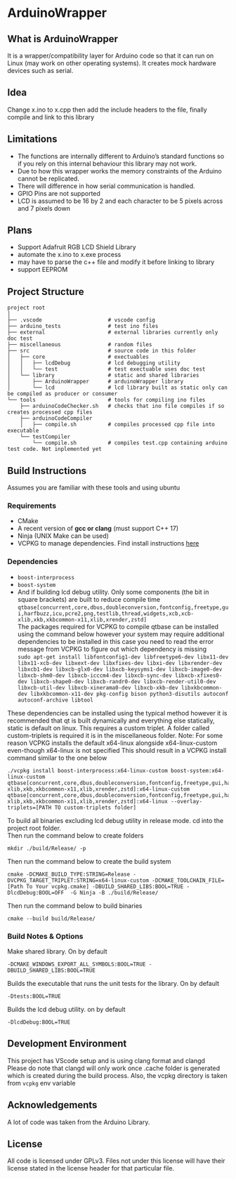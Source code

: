 # ArduinoWrapper

## What is ArduinoWrapper

It is a wrapper/compatibility layer for Arduino code so that it can run on Linux (may work on other operating systems). 
It creates mock hardware devices such as serial.

## Idea
Change x.ino to x.cpp then add the include headers to the file, finally compile and link to this library

## Limitations
- The functions are internally different to Arduino’s standard functions so if you rely on this internal behaviour this library may not work.
- Due to how this wrapper works the memory constraints of the Arduino cannot be replicated.  
- There will difference in how serial communication is handled.
- GPIO Pins are not supported
- LCD is assumed to be 16 by 2 and each character to be 5 pixels across and 7 pixels down

## Plans
- Support Adafruit RGB LCD Shield Library
- automate the x.ino to x.exe process
- may have to parse the c++ file and modify it before linking to library
- support EEPROM

## Project Structure
```
project root
│
├── .vscode                     # vscode config
├── arduino_tests               # test ino files
├── external                    # external libraries currently only doc test
├── miscellaneous               # random files
├── src                         # source code in this folder
│   ├── core                    # exectuables
│   │   ├── lcdDebug            # lcd debugging utility
│   │   └── test                # test exectuable uses doc test
│   └── library                 # static and shared libraries
│       ├── ArduinoWrapper      # arduinoWrapper library
│       └── lcd                 # lcd library built as static only can be compiled as producer or consumer
└── tools                       # tools for compiling ino files
    ├── arduinoCodeChecker.sh   # checks that ino file compiles if so creates processed cpp files
    ├── arduinoCodeCompiler     
    │   ├── compile.sh          # compiles processed cpp file into executable
    └── testCompiler
        └── compile.sh          # compiles test.cpp containing arduino test code. Not inplemented yet
```


## Build Instructions
Assumes you are familiar with these tools and using ubuntu
### Requirements
- CMake
- A recent version of **gcc or clang** (must support C++ 17)
- Ninja (UNIX Make can be used)
- VCPKG to manage dependencies. Find install instructions [here](https://github.com/microsoft/vcpkg)

###  Dependencies
 - `boost-interprocess`
 - `boost-system`  
 - And if building lcd debug utility. Only some components (the bit in square brackets) are built to reduce compile time
  `qtbase[concurrent,core,dbus,doubleconversion,fontconfig,freetype,gui,harfbuzz,icu,pcre2,png,testlib,thread,widgets,xcb,xcb-xlib,xkb,xkbcommon-x11,xlib,xrender,zstd]`   
  The packages required for VCPKG to compile qtbase can be installed using the command below however your system may require 
  additional dependencies to be installed in this case you need to read the error message from VCPKG to figure out which dependency is missing  
 `sudo apt-get install libfontconfig1-dev libfreetype6-dev libx11-dev libx11-xcb-dev libxext-dev libxfixes-dev libxi-dev libxrender-dev libxcb1-dev libxcb-glx0-dev libxcb-keysyms1-dev libxcb-image0-dev libxcb-shm0-dev libxcb-icccm4-dev libxcb-sync-dev libxcb-xfixes0-dev libxcb-shape0-dev libxcb-randr0-dev libxcb-render-util0-dev libxcb-util-dev libxcb-xinerama0-dev libxcb-xkb-dev libxkbcommon-dev libxkbcommon-x11-dev pkg-config bison python3-disutils autoconf autoconf-archive libtool `

These dependencies can be installed using the typical method however it is recommended that qt is built dynamically and everything else statically, static is default on linux. 
This requires a custom triplet. A folder called custom-triplets is required it is in the miscellaneous folder. 
Note: For some reason VCPKG installs the default x64-linux alongside x64-linux-custom even-though x64-linux is not specified
This should result in a VCPKG install command similar to the one below

```
./vcpkg install boost-interprocess:x64-linux-custom boost-system:x64-linux-custom qtbase[concurrent,core,dbus,doubleconversion,fontconfig,freetype,gui,harfbuzz,icu,pcre2,png,testlib,thread,widgets,xcb,xcb-xlib,xkb,xkbcommon-x11,xlib,xrender,zstd]:x64-linux-custom qtbase[concurrent,core,dbus,doubleconversion,fontconfig,freetype,gui,harfbuzz,icu,pcre2,png,testlib,thread,widgets,xcb,xcb-xlib,xkb,xkbcommon-x11,xlib,xrender,zstd]:x64-linux --overlay-triplets=[PATH TO custom-triplets folder]
```

To build all binaries excluding lcd debug utility in release mode. cd into the project root folder.  
Then run the command below  to create folders
```
mkdir ./build/Release/ -p
```
Then run the command below to create the build system
```
cmake -DCMAKE_BUILD_TYPE:STRING=Release -DVCPKG_TARGET_TRIPLET:STRING=x64-linux-custom -DCMAKE_TOOLCHAIN_FILE=[Path To Your vcpkg.cmake] -DBUILD_SHARED_LIBS:BOOL=TRUE -DlcdDebug:BOOL=OFF  -G Ninja -B ./build/Release/
```  
Then run the command below to build binaries
```
cmake --build build/Release/
```

### Build Notes & Options
Make shared library. On by default
```
-DCMAKE_WINDOWS_EXPORT_ALL_SYMBOLS:BOOL=TRUE -DBUILD_SHARED_LIBS:BOOL=TRUE
```
Builds the executable that runs the unit tests for the library. On by default
```
-Dtests:BOOL=TRUE
```
Builds the lcd debug utility. on by default
```
-DlcdDebug:BOOL=TRUE
```

## Development Environment
This project has VScode setup and is using clang format and clangd  
Please do note that clangd will only work once .cache folder is generated which is created during the build process. Also, the vcpkg directory is taken from ```vcpkg``` env variable

## Acknowledgements
A lot of code was taken from the Arduino Library.

## License
All code is licensed under GPLv3. Files not under this license will have their license stated in the license header for that particular file.

